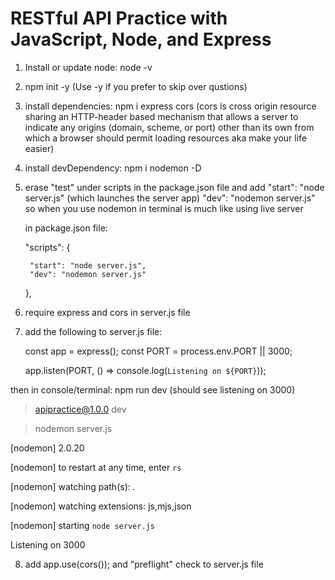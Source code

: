 # RESTful API Practice with JavaScript, Node, and Express

1. Install or update node: node -v
2. npm init -y (Use -y if you prefer to skip over qustions)
3. install dependencies: npm i express cors (cors is cross origin resource sharing an HTTP-header based mechanism that allows a server to indicate any origins (domain, scheme, or port) other than its own from which a browser should permit loading resources aka make your life easier)
4. install devDependency: npm i nodemon -D
5. erase "test" under scripts in the package.json file and add "start": "node server.js" (which launches the server app) "dev": "nodemon server.js" so when you use nodemon in terminal is much like using live server 

    in package.json file:

      "scripts": {

        "start": "node server.js",
        "dev": "nodemon server.js"

      },

6. require express and cors in server.js file
7. add the following to server.js file:

      const app = express();
      const PORT = process.env.PORT || 3000;

      app.listen(PORT, () => console.log(`Listening on ${PORT}`));

then in console/terminal: npm run dev (should see listening on 3000)

> apipractice@1.0.0 dev

> nodemon server.js

[nodemon] 2.0.20

[nodemon] to restart at any time, enter `rs`

[nodemon] watching path(s): *.*

[nodemon] watching extensions: js,mjs,json

[nodemon] starting `node server.js`

Listening on 3000

8. add app.use(cors()); and "preflight" check to server.js file